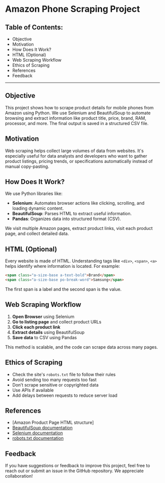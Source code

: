 # Amazon Phone Scraping Project

## Table of Contents:

* Objective
* Motivation
* How Does It Work?
* HTML (Optional)
* Web Scraping Workflow
* Ethics of Scraping
* References
* Feedback

---

## Objective

This project shows how to scrape product details for mobile phones from Amazon using Python. We use Selenium and BeautifulSoup to automate browsing and extract information like product title, price, brand, RAM, processor, and more. The final output is saved in a structured CSV file.

## Motivation

Web scraping helps collect large volumes of data from websites. It's especially useful for data analysts and developers who want to gather product listings, pricing trends, or specifications automatically instead of manual copy-pasting.

## How Does It Work?

We use Python libraries like:

* **Selenium**: Automates browser actions like clicking, scrolling, and loading dynamic content.
* **BeautifulSoup**: Parses HTML to extract useful information.
* **Pandas**: Organizes data into structured format (CSV).

We visit multiple Amazon pages, extract product links, visit each product page, and collect detailed data.

## HTML (Optional)

Every website is made of HTML. Understanding tags like `<div>`, `<span>`, `<a>` helps identify where information is located. For example:

```html
<span class="a-size-base a-text-bold">Brand</span>
<span class="a-size-base po-break-word">Samsung</span>
```

The first span is a label and the second span is the value.

## Web Scraping Workflow

1. **Open Browser** using Selenium
2. **Go to listing page** and collect product URLs
3. **Click each product link**
4. **Extract details** using BeautifulSoup
5. **Save data** to CSV using Pandas

This method is scalable, and the code can scrape data across many pages.

## Ethics of Scraping

* Check the site's `robots.txt` file to follow their rules
* Avoid sending too many requests too fast
* Don’t scrape sensitive or copyrighted data
* Use APIs if available
* Add delays between requests to reduce server load

## References

* \[Amazon Product Page HTML structure]
* [BeautifulSoup documentation](https://www.crummy.com/software/BeautifulSoup/)
* [Selenium documentation](https://www.selenium.dev/documentation/)
* [robots.txt documentation](https://www.robotstxt.org/)

## Feedback

If you have suggestions or feedback to improve this project, feel free to reach out or submit an issue in the GitHub repository. We appreciate collaboration!
